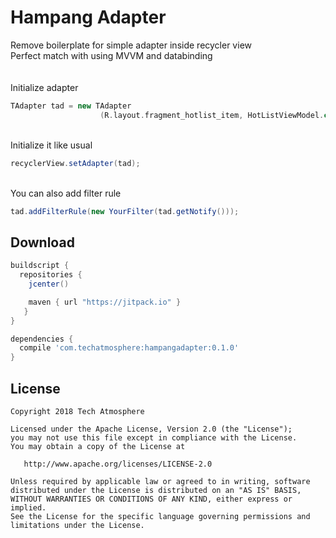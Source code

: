 # Hampang Adapter
Remove boilerplate for simple adapter inside recycler view<br />
Perfect match with using MVVM and databinding
<br />
<br />
<br />
Initialize adapter

```groovy
TAdapter tad = new TAdapter
                    (R.layout.fragment_hotlist_item, HotListViewModel.class);
```

<br />
Initialize it like usual

```groovy
recyclerView.setAdapter(tad);
```


<br />
You can also add filter rule

```groovy
tad.addFilterRule(new YourFilter(tad.getNotify()));
```

Download
--------

```groovy
buildscript {
  repositories {
    jcenter()

    maven { url "https://jitpack.io" }
   }
}
```

```groovy
dependencies {
  compile 'com.techatmosphere:hampangadapter:0.1.0'
}
```

License
-------

    Copyright 2018 Tech Atmosphere

    Licensed under the Apache License, Version 2.0 (the "License");
    you may not use this file except in compliance with the License.
    You may obtain a copy of the License at

       http://www.apache.org/licenses/LICENSE-2.0

    Unless required by applicable law or agreed to in writing, software
    distributed under the License is distributed on an "AS IS" BASIS,
    WITHOUT WARRANTIES OR CONDITIONS OF ANY KIND, either express or implied.
    See the License for the specific language governing permissions and
    limitations under the License.
